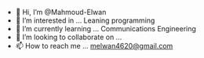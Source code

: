 - 👋 Hi, I’m @Mahmoud-Elwan
- 👀 I’m interested in ... Leaning programming 
- 🌱 I’m currently learning ... Communications Engineering
- 💞️ I’m looking to collaborate on ...
- 📫 How to reach me ... melwan4620@gmail.com

<!---
Mahmoud-Elwan/Mahmoud-Elwan is a ✨ special ✨ repository because its `README.md` (this file) appears on your GitHub profile.
You can click the Preview link to take a look at your changes.
--->
